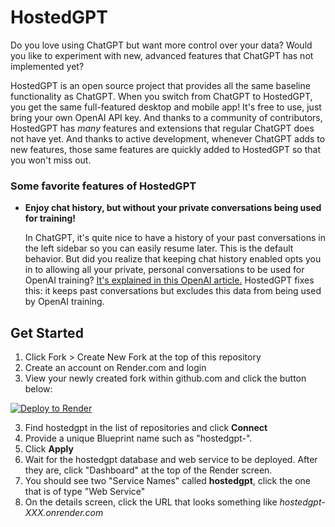 # HostedGPT

Do you love using ChatGPT but want more control over your data? Would you like to experiment with new, advanced features that ChatGPT has not implemented yet?

HostedGPT is an open source project that provides all the same baseline functionality as ChatGPT. When you switch from ChatGPT to HostedGPT, you get the same full-featured desktop and mobile app! It's free to use, just bring your own OpenAI API key. And thanks to a community of contributors, HostedGPT has *many* features and extensions that regular ChatGPT does not have yet. And thanks to active development, whenever ChatGPT adds to new features, those same features are quickly added to HostedGPT so that you won't miss out.

### Some favorite features of HostedGPT

* **Enjoy chat history, but without your private conversations being used for training!**

  In ChatGPT, it's quite nice to have a history of your past conversations in the left sidebar so you can easily resume later. This is the default behavior. But did you realize that keeping chat history enabled opts you in to allowing all your private, personal conversations to be used for OpenAI training? [It's explained in this OpenAI article.](https://help.openai.com/en/articles/7730893-data-controls-faq) HostedGPT fixes this: it keeps past conversations but excludes this data from being used by OpenAI training.

## Get Started

1. Click Fork > Create New Fork at the top of this repository
2. Create an account on Render.com and login
2. View your newly created fork within github.com and click the button below:

[![Deploy to Render](https://render.com/images/deploy-to-render-button.svg)](https://render.com/deploy)

3. Find hostedgpt in the list of repositories and click **Connect**
5. Provide a unique Blueprint name such as "hostedgpt-<yourname>".
6. Click **Apply**
7. Wait for the hostedgpt database and web service to be deployed. After they are, click "Dashboard" at the top of the Render screen.
8. You should see two "Service Names" called **hostedgpt**, click the one that is of type "Web Service"
9. On the details screen, click the URL that looks something like _hostedgpt-XXX.onrender.com_
